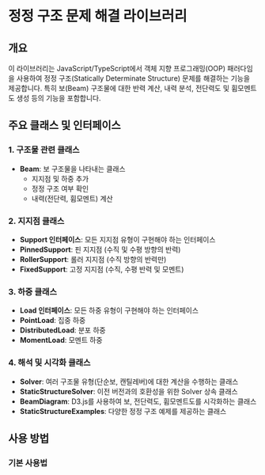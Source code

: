 # 정정 구조 문제 해결 라이브러리

## 개요

이 라이브러리는 JavaScript/TypeScript에서 객체 지향 프로그래밍(OOP) 패러다임을 사용하여 정정 구조(Statically Determinate Structure) 문제를 해결하는 기능을 제공합니다. 특히 보(Beam) 구조물에 대한 반력 계산, 내력 분석, 전단력도 및 휨모멘트도 생성 등의 기능을 포함합니다.

## 주요 클래스 및 인터페이스

### 1. 구조물 관련 클래스

- **Beam**: 보 구조물을 나타내는 클래스
  - 지지점 및 하중 추가
  - 정정 구조 여부 확인
  - 내력(전단력, 휨모멘트) 계산

### 2. 지지점 클래스

- **Support 인터페이스**: 모든 지지점 유형이 구현해야 하는 인터페이스
- **PinnedSupport**: 핀 지지점 (수직 및 수평 방향의 반력)
- **RollerSupport**: 롤러 지지점 (수직 방향의 반력만)
- **FixedSupport**: 고정 지지점 (수직, 수평 반력 및 모멘트)

### 3. 하중 클래스

- **Load 인터페이스**: 모든 하중 유형이 구현해야 하는 인터페이스
- **PointLoad**: 집중 하중
- **DistributedLoad**: 분포 하중
- **MomentLoad**: 모멘트 하중

### 4. 해석 및 시각화 클래스

- **Solver**: 여러 구조물 유형(단순보, 캔틸레버)에 대한 계산을 수행하는 클래스
- **StaticStructureSolver**: 이전 버전과의 호환성을 위한 Solver 상속 클래스
- **BeamDiagram**: D3.js를 사용하여 보, 전단력도, 휨모멘트도를 시각화하는 클래스
- **StaticStructureExamples**: 다양한 정정 구조 예제를 제공하는 클래스

## 사용 방법

### 기본 사용법
